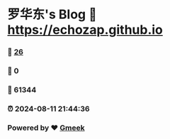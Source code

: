 # 罗华东's Blog :link: https://echozap.github.io 
### :page_facing_up: [26](https://echozap.github.io/tag.html) 
### :speech_balloon: 0 
### :hibiscus: 61344 
### :alarm_clock: 2024-08-11 21:44:36 
### Powered by :heart: [Gmeek](https://github.com/Meekdai/Gmeek)
